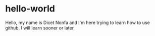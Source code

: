 # hello-world
Hello, my name is Dicet Nonfa and I'm here trying to learn how to use github.
I will learn sooner or later.
